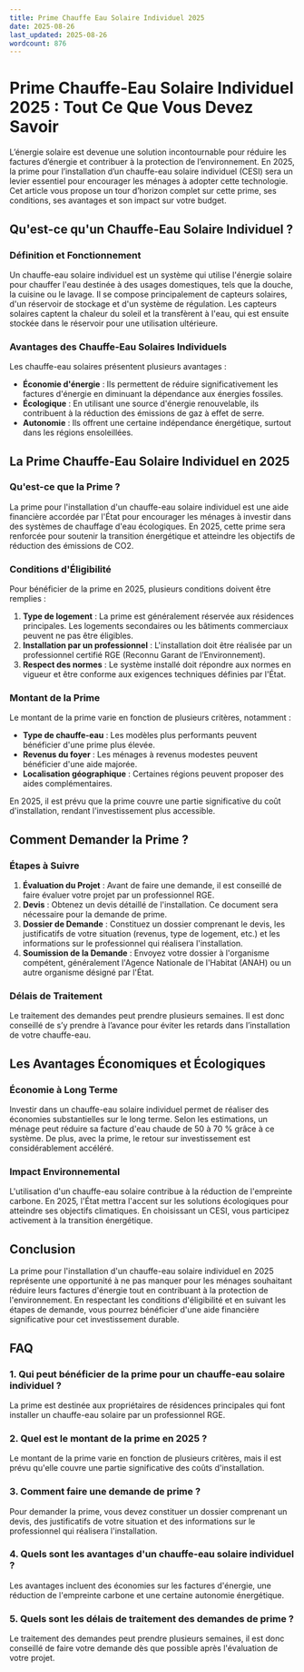 ```yaml
---
title: Prime Chauffe Eau Solaire Individuel 2025
date: 2025-08-26
last_updated: 2025-08-26
wordcount: 876
---
```


# Prime Chauffe-Eau Solaire Individuel 2025 : Tout Ce Que Vous Devez Savoir

L’énergie solaire est devenue une solution incontournable pour réduire les factures d’énergie et contribuer à la protection de l’environnement. En 2025, la prime pour l’installation d’un chauffe-eau solaire individuel (CESI) sera un levier essentiel pour encourager les ménages à adopter cette technologie. Cet article vous propose un tour d’horizon complet sur cette prime, ses conditions, ses avantages et son impact sur votre budget.

## Qu'est-ce qu'un Chauffe-Eau Solaire Individuel ?

### Définition et Fonctionnement

Un chauffe-eau solaire individuel est un système qui utilise l'énergie solaire pour chauffer l'eau destinée à des usages domestiques, tels que la douche, la cuisine ou le lavage. Il se compose principalement de capteurs solaires, d'un réservoir de stockage et d'un système de régulation. Les capteurs solaires captent la chaleur du soleil et la transfèrent à l'eau, qui est ensuite stockée dans le réservoir pour une utilisation ultérieure.

### Avantages des Chauffe-Eau Solaires Individuels

Les chauffe-eau solaires présentent plusieurs avantages :

- **Économie d'énergie** : Ils permettent de réduire significativement les factures d'énergie en diminuant la dépendance aux énergies fossiles.
- **Écologique** : En utilisant une source d'énergie renouvelable, ils contribuent à la réduction des émissions de gaz à effet de serre.
- **Autonomie** : Ils offrent une certaine indépendance énergétique, surtout dans les régions ensoleillées.

## La Prime Chauffe-Eau Solaire Individuel en 2025

### Qu'est-ce que la Prime ?

La prime pour l'installation d'un chauffe-eau solaire individuel est une aide financière accordée par l'État pour encourager les ménages à investir dans des systèmes de chauffage d'eau écologiques. En 2025, cette prime sera renforcée pour soutenir la transition énergétique et atteindre les objectifs de réduction des émissions de CO2.

### Conditions d'Éligibilité

Pour bénéficier de la prime en 2025, plusieurs conditions doivent être remplies :

1. **Type de logement** : La prime est généralement réservée aux résidences principales. Les logements secondaires ou les bâtiments commerciaux peuvent ne pas être éligibles.
2. **Installation par un professionnel** : L'installation doit être réalisée par un professionnel certifié RGE (Reconnu Garant de l’Environnement).
3. **Respect des normes** : Le système installé doit répondre aux normes en vigueur et être conforme aux exigences techniques définies par l'État.

### Montant de la Prime

Le montant de la prime varie en fonction de plusieurs critères, notamment :

- **Type de chauffe-eau** : Les modèles plus performants peuvent bénéficier d'une prime plus élevée.
- **Revenus du foyer** : Les ménages à revenus modestes peuvent bénéficier d'une aide majorée.
- **Localisation géographique** : Certaines régions peuvent proposer des aides complémentaires.

En 2025, il est prévu que la prime couvre une partie significative du coût d'installation, rendant l'investissement plus accessible.

## Comment Demander la Prime ?

### Étapes à Suivre

1. **Évaluation du Projet** : Avant de faire une demande, il est conseillé de faire évaluer votre projet par un professionnel RGE.
2. **Devis** : Obtenez un devis détaillé de l'installation. Ce document sera nécessaire pour la demande de prime.
3. **Dossier de Demande** : Constituez un dossier comprenant le devis, les justificatifs de votre situation (revenus, type de logement, etc.) et les informations sur le professionnel qui réalisera l'installation.
4. **Soumission de la Demande** : Envoyez votre dossier à l'organisme compétent, généralement l'Agence Nationale de l'Habitat (ANAH) ou un autre organisme désigné par l'État.

### Délais de Traitement

Le traitement des demandes peut prendre plusieurs semaines. Il est donc conseillé de s’y prendre à l’avance pour éviter les retards dans l’installation de votre chauffe-eau.

## Les Avantages Économiques et Écologiques

### Économie à Long Terme

Investir dans un chauffe-eau solaire individuel permet de réaliser des économies substantielles sur le long terme. Selon les estimations, un ménage peut réduire sa facture d'eau chaude de 50 à 70 % grâce à ce système. De plus, avec la prime, le retour sur investissement est considérablement accéléré.

### Impact Environnemental

L'utilisation d'un chauffe-eau solaire contribue à la réduction de l'empreinte carbone. En 2025, l'État mettra l'accent sur les solutions écologiques pour atteindre ses objectifs climatiques. En choisissant un CESI, vous participez activement à la transition énergétique.

## Conclusion

La prime pour l'installation d'un chauffe-eau solaire individuel en 2025 représente une opportunité à ne pas manquer pour les ménages souhaitant réduire leurs factures d'énergie tout en contribuant à la protection de l'environnement. En respectant les conditions d'éligibilité et en suivant les étapes de demande, vous pourrez bénéficier d'une aide financière significative pour cet investissement durable.

## FAQ

### 1. Qui peut bénéficier de la prime pour un chauffe-eau solaire individuel ?

La prime est destinée aux propriétaires de résidences principales qui font installer un chauffe-eau solaire par un professionnel RGE.

### 2. Quel est le montant de la prime en 2025 ?

Le montant de la prime varie en fonction de plusieurs critères, mais il est prévu qu'elle couvre une partie significative des coûts d'installation.

### 3. Comment faire une demande de prime ?

Pour demander la prime, vous devez constituer un dossier comprenant un devis, des justificatifs de votre situation et des informations sur le professionnel qui réalisera l'installation.

### 4. Quels sont les avantages d'un chauffe-eau solaire individuel ?

Les avantages incluent des économies sur les factures d'énergie, une réduction de l'empreinte carbone et une certaine autonomie énergétique.

### 5. Quels sont les délais de traitement des demandes de prime ?

Le traitement des demandes peut prendre plusieurs semaines, il est donc conseillé de faire votre demande dès que possible après l'évaluation de votre projet.